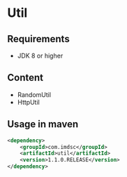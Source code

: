# Util
## Requirements
- JDK 8 or higher
## Content
- RandomUtil
- HttpUtil

## Usage in maven
```xml 
<dependency>
    <groupId>com.imdsc</groupId>
    <artifactId>util</artifactId>
    <version>1.1.0.RELEASE</version>
</dependency>
```